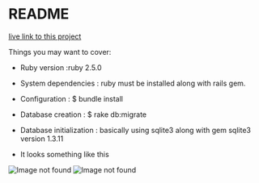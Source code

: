# README

[live link to this project](http://eloquenceblog.herokuapp.com/)

Things you may want to cover:

* Ruby version :ruby 2.5.0

* System dependencies : ruby must be installed along with rails gem.

* Configuration : $ bundle install

* Database creation : $ rake db:migrate

* Database initialization : basically using sqlite3 along with gem sqlite3 version 1.3.11

* It looks something like this

![Image not found](https://github.com/Sharmanidhi989/basic-image-upload/tree/master/screenshot/1.png)
![Image not found](https://github.com/Sharmanidhi989/basic-image-upload/tree/master/screenshot/2.png)
